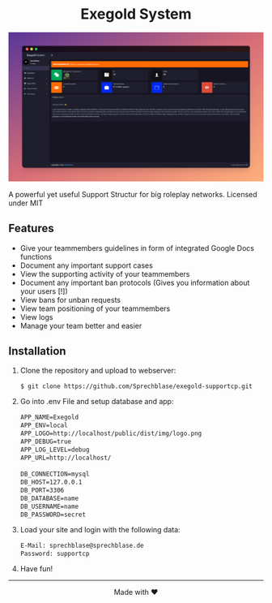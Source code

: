 <h1 align="center">Exegold System</h1>

<p align="center"><img src="./public/dist/img/preview2.PNG"></p>

A powerful yet useful Support Structur for big roleplay networks.
Licensed under MIT

## Features

*   Give your teammembers guidelines in form of integrated Google Docs functions
*   Document any important support cases
*   View the supporting activity of your teammembers
*   Document any important ban protocols (Gives you information about your users [!])
*   View bans for unban requests
*   View team positioning of your teammembers
*   View logs
*   Manage your team better and easier

## Installation

1) Clone the repository and upload to webserver:
    ```console
    $ git clone https://github.com/Sprechblase/exegold-supportcp.git
    ```

2) Go into .env File and setup database and app:
    ```console
    APP_NAME=Exegold
    APP_ENV=local
    APP_LOGO=http://localhost/public/dist/img/logo.png
    APP_DEBUG=true
    APP_LOG_LEVEL=debug
    APP_URL=http://localhost/

    DB_CONNECTION=mysql
    DB_HOST=127.0.0.1
    DB_PORT=3306
    DB_DATABASE=name
    DB_USERNAME=name
    DB_PASSWORD=secret
    ```

3) Load your site and login with the following data:
    ```
    E-Mail: sprechblase@sprechblase.de
    Password: supportcp
    ```

4) Have fun!
___
<p align="center">Made with ❤️</p>
